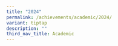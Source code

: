 ```yaml
---
title: "2024"
permalink: /achievements/academic/2024/
variant: tiptap
description: ""
third_nav_title: Academic
---
```


